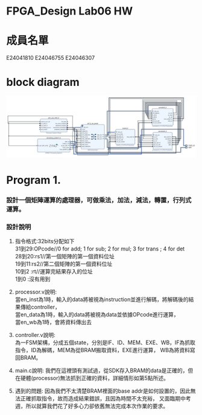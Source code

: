 FPGA_Design Lab06 HW
====

# 成員名單
E24041810 E24046755 E24046307 

# block diagram
![block](images/block.jpg)

# Program 1.
### 設計一個矩陣運算的處理器，可做乘法，加法，減法，轉置，行列式運算。
### 設計說明
1. 指令格式:32bits分配如下    
    31到29:OPcode//0 for add; 1 for sub; 2 for mul; 3 for trans ; 4 for det  
	28到20:rs1//第一個矩陣的第一個資料位址  
	19到11:rs2//第二個矩陣的第一個資料位址  
	10到2 :rt//運算完結果存入的位址  
	1到0  :沒有用到  
	
2. processor.v說明:  
    當en_inst為1時，輸入的data將被視為instruction並進行解碼，將解碼後的結果傳給controller，  
	當en_data為1時，輸入的data將被視為data並依據OPcode進行運算，    
	當en_wb為1時，會將資料傳出去  
	
3. controller.v說明:  
    為一FSM架構，分成五個state，分別是IF、ID、MEM、EXE、WB，IF為抓取指令，ID為解碼，MEM為從BRAM搬取資料，EXE進行運算，
	WB為將資料寫回BRAM。  
	
4. main.c說明:
    我們在這裡頭有測試過，從SDK存入BRAM的data是正確的，但在硬體(processor)無法抓到正確的資料，詳細情形如第5點所述。  

5. 遇到的問題:
    因為我們不太清楚BRAM裡面的base addr是如何設置的，因此無法正確抓取指令，故而造成結果錯誤，且因為時間不太充裕，
	又面臨期中考週，所以就算我們花了好多心力卻依舊無法完成本次作業的要求。  

